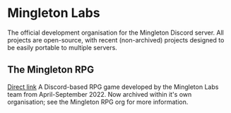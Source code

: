 # Mingleton Labs
The official development organisation for the Mingleton Discord server. All projects are open-source, with recent (non-archived) projects designed to be easily portable to multiple servers. 

## The Mingleton RPG
[Direct link](https://github.com/mingleton-rpg)
A Discord-based RPG game developed by the Mingleton Labs team from April-September 2022. Now archived within it's own organisation; see the Mingleton RPG org for more information.